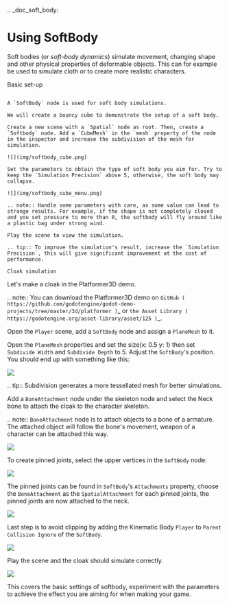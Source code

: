 .. _doc_soft_body:

Using SoftBody
==============

Soft bodies (or *soft-body dynamics*) simulate movement, changing shape and other physical properties of deformable objects.
This can for example be used to simulate cloth or to create more realistic characters.

Basic set-up
~~~~~~~~~~~~

A `SoftBody` node is used for soft body simulations.

We will create a bouncy cube to demonstrate the setup of a soft body.

Create a new scene with a `Spatial` node as root. Then, create a `Softbody` node. Add a `CubeMesh` in the `mesh` property of the node in the inspector and increase the subdivision of the mesh for simulation.

![](img/softbody_cube.png)

Set the parameters to obtain the type of soft body you aim for. Try to keep the `Simulation Precision` above 5, otherwise, the soft body may collapse.

![](img/softbody_cube_menu.png)

.. note:: Handle some parameters with care, as some value can lead to strange results. For example, if the shape is not completely closed and you set pressure to more than 0, the softbody will fly around like a plastic bag under strong wind.

Play the scene to view the simulation.

.. tip:: To improve the simulation's result, increase the `Simulation Precision`, this will give significant improvement at the cost of performance.

Cloak simulation
~~~~~~~~~~~~~~~~

Let's make a cloak in the Platformer3D demo.

.. note:: You can download the Platformer3D demo on `GitHub ( https://github.com/godotengine/godot-demo-projects/tree/master/3d/platformer )`_ or `the Asset Library ( https://godotengine.org/asset-library/asset/125 )`_.

Open the `Player` scene, add a `SoftBody` node and assign a `PlaneMesh` to it.

Open the `PlaneMesh` properties and set the size(x: 0.5 y: 1) then set `Subdivide Width` and `Subdivide Depth` to 5. Adjust the `SoftBody`'s position. You should end up with something like this:

![](img/softbody_cloak_subdivide.png)

.. tip:: Subdivision generates a more tessellated mesh for better simulations.

Add a `BoneAttachment` node under the skeleton node and select the Neck bone to attach the cloak to the character skeleton.

.. note:: `BoneAttachment` node is to attach objects to a bone of a armature. The attached object will follow the bone's movement, weapon of a character can be attached this way.

![](img/softbody_cloak_bone_attach.png)

To create pinned joints, select the upper vertices in the `SoftBody` node:

![](img/softbody_cloak_pinned.png)

The pinned joints can be found in `SoftBody`'s `Attachments` property, choose the `BoneAttachment` as the `SpatialAttachment` for each pinned joints, the pinned joints are now attached to the neck.

![](img/softbody_cloak_pinned_attach.png)

Last step is to avoid clipping by adding the Kinematic Body `Player` to `Parent Collision Ignore` of the `SoftBody`.

![](img/softbody_cloak_ignore.png)

Play the scene and the cloak should simulate correctly.

![](img/softbody_cloak_finish.png)

This covers the basic settings of softbody, experiment with the parameters to achieve the effect you are aiming for when making your game.
